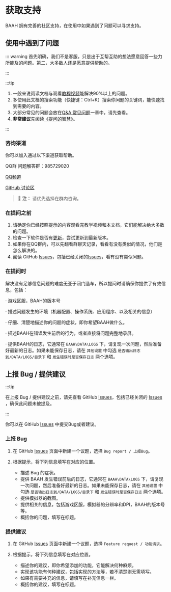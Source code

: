 # 获取支持
BAAH 拥有完善的社区支持，在使用中如果遇到了问题可以寻求支持。


## 使用中遇到了问题
::: warning
首先明确，我们不是客服，只是出于互帮互助的想法愿意回答一些力所能及的问题。第二，大多数人还是愿意提供帮助的。

:::

:::tip

1. 一般来说阅读文档与观看[教程视频](https://www.bilibili.com/video/BV1ZxfGYSEVr/)能解决90%以上的问题。
2. 多使用此文档的搜索功能（快捷键：Ctrl+K）搜索你问题的关键词，能快速找到需要的内容。
3. 大部分常见的问题会放在[Q&A 常见问题](../docs/QA.md)一章中，请先查看。
4. **非常建议**先阅读[《提问的智慧》](https://github.com/ryanhanwu/How-To-Ask-Questions-The-Smart-Way/blob/main/README-zh_CN.md)。

:::

### 咨询渠道

你可以加入通过以下渠道获取帮助。

QQ群 问题解答群：985729020

[QQ频道](https://pd.qq.com/s/5atxio0vq)

[GitHub 讨论区](https://github.com/BlueArchiveArisHelper/BAAH/discussions)

> :memo: **注：** 请优先选择在群内咨询。


### 在提问之前
1. 请确定你已经按照提示的内容观看完教学视频和本文档，它们能解决绝大多数的问题。
2. 检查一下软件是否有[更新](../docs/QA.md#_0-如何更新baah)，尝试更新到最新版本。
3. 如果你在QQ群内，可以先翻看群聊天记录，看看有没有类似的情况，他们是怎么解决的。
4. 阅读 GitHub [Issues](https://github.com/BlueArchiveArisHelper/BAAH/issues)，包括已经关闭的[Issues](https://github.com/BlueArchiveArisHelper/BAAH/issues?q=is%3Aissue%20state%3Aclosed)，看有没有类似问题。

### 在提问时
解决没有足够信息问题的难度无亚于闭门造车，所以提问时请确保你提供了有效信息，包括：
   
   · 游戏区服，BAAH的版本号

   · 描述问题发生的环境（机器配置、操作系统、应用程序、以及相关的信息）

   · 仔细、清楚地描述你的问题的症状，即你希望BAAH做什么。

   · 描述BAAH在错误发生前后的行为，或者直接将问题完整地录屏。

   · 提供BAAH的日志，它通常在 `BAAH\DATA\LOGS` 下，请复现一次问题，然后准备好最新的日志。如果未能保存日志，请在 `其他设置` 中勾选 `是否输出日志到/DATA/LOGS/目录下` 和 `发生错误时是否保存日志` 两个选项。


## 上报 Bug / 提供建议

:::tip

在上报 Bug / 提供建议之前，请先查看 GitHub [Issues](https://github.com/BlueArchiveArisHelper/BAAH/issues)，包括已经关闭的 [Issues](https://github.com/BlueArchiveArisHelper/BAAH/issues?q=is%3Aissue%20state%3Aclosed) ，确保此问题未被提及。

:::

你可以在 GitHub [Issues](https://github.com/BlueArchiveArisHelper/BAAH/issues) 中提交Bug或者建议。

### 上报 Bug

1. 在 GitHub [Issues](https://github.com/BlueArchiveArisHelper/BAAH/issues) 页面中新建一个议题，选择 `Bug report / 上报Bug`。

2. 根据提示，将下列信息填写在对应的位置。
   - 描述 Bug 的症状。
   - 提供 BAAH 发生错误前后的日志，它通常在 `BAAH\DATA\LOGS` 下，请复现一次问题，然后准备好最新的日志。如果未能保存日志，请在 `其他设置` 中勾选 `是否输出日志到/DATA/LOGS/目录下` 和 `发生错误时是否保存日志` 两个选项。
   - 提供模拟器的截图。
   - 提供相关的信息，包括游戏区服，模拟器的分辨率和DPI，BAAH的版本号等。
   - 概括你的问题，填写在标题。

### 提供建议

1. 在 GitHub [Issues](https://github.com/BlueArchiveArisHelper/BAAH/issues) 页面中新建一个议题，选择 `Feature request / 功能请求`。

2. 根据提示，将下列信息填写在对应位置。
   - 描述你的建议，即你希望添加的功能，它能解决何种麻烦。
   - 实现该功能有何种建议，包括实现的方法等，若不清楚则无需填写。
   - 如果有需要补充的信息，请填写在补充信息一栏。
   - 概括你的建议，填写在标题。

